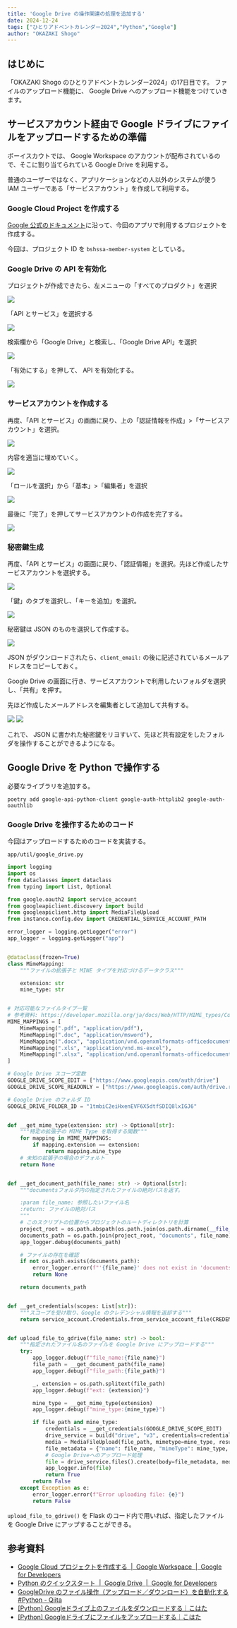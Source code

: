 ```yaml
---
title: 'Google Drive の操作関連の処理を追加する'
date: 2024-12-24
tags: ["ひとりアドベントカレンダー2024","Python","Google"]
author: "OKAZAKI Shogo"
---
```


## はじめに

「OKAZAKI Shogo のひとりアドベントカレンダー2024」の17日目です。 
ファイルのアップロード機能に、 Google Drive へのアップロード機能をつけていきます。

## サービスアカウント経由で Google ドライブにファイルをアップロードするための準備

ボーイスカウトでは、 Google Workspace のアカウントが配布されているので、そこに割り当てられている Google Drive を利用する。

普通のユーザーではなく、アプリケーションなどの人以外のシステムが使う IAM ユーザーである「サービスアカウント」を作成して利用する。

### Google Cloud Project を作成する

[Google 公式のドキュメント](https://developers.google.com/workspace/guides/create-project?hl=ja)に沿って、今回のアプリで利用するプロジェクトを作成する。

今回は、プロジェクト ID を `bshssa-member-system` としている。

### Google Drive の API を有効化

プロジェクトが作成できたら、左メニューの「すべてのプロダクト」を選択

![](./001.png)

「API とサービス」を選択する

![](./002.png)

検索欄から「Google Drive」と検索し、「Google Drive API」を選択

![](./003.png)

「有効にする」を押して、 API を有効化する。

![](./004.png)

### サービスアカウントを作成する

再度、「API とサービス」の画面に戻り、上の「認証情報を作成」>「サービスアカウント」を選択。

![](./005.png)

内容を適当に埋めていく。

![](./006.png)

「ロールを選択」から「基本」>「編集者」を選択

![](./007.png)

最後に「完了」を押してサービスアカウントの作成を完了する。

![](./008.png)

### 秘密鍵生成

再度、「API とサービス」の画面に戻り、「認証情報」を選択。先ほど作成したサービスアカウントを選択する。

![](./009.png)

「鍵」のタブを選択し、「キーを追加」を選択。

![](./010.png)

秘密鍵は JSON のものを選択して作成する。

![](./011.png)

JSON がダウンロードされたら、`client_email:` の後に記述されているメールアドレスをコピーしておく。

Google Drive の画面に行き、サービスアカウントで利用したいフォルダを選択し、「共有」を押す。

先ほど作成したメールアドレスを編集者として追加して共有する。

![](./012.png)
![](./013.png)

これで、 JSON に書かれた秘密鍵をリヨすいて、先ほど共有設定をしたフォルダを操作することができるようになる。

## Google Drive を Python で操作する

必要なライブラリを追加する。

```shell
poetry add google-api-python-client google-auth-httplib2 google-auth-oauthlib
```

### Google Drive を操作するためのコード

今回はアップロードするためのコードを実装する。

`app/util/google_drive.py`

```python
import logging
import os
from dataclasses import dataclass
from typing import List, Optional

from google.oauth2 import service_account
from googleapiclient.discovery import build
from googleapiclient.http import MediaFileUpload
from instance.config.dev import CREDENTIAL_SERVICE_ACCOUNT_PATH

error_logger = logging.getLogger("error")
app_logger = logging.getLogger("app")


@dataclass(frozen=True)
class MimeMapping:
    """ファイルの拡張子と MINE タイプを対応づけるデータクラス"""

    extension: str
    mine_type: str


# 対応可能なファイルタイプ一覧
# 参考資料: https://developer.mozilla.org/ja/docs/Web/HTTP/MIME_types/Common_types
MIME_MAPPINGS = [
    MimeMapping(".pdf", "application/pdf"),
    MimeMapping(".doc", "application/msword"),
    MimeMapping(".docx", "application/vnd.openxmlformats-officedocument.wordprocessingml.document"),
    MimeMapping(".xls", "application/vnd.ms-excel"),
    MimeMapping(".xlsx", "application/vnd.openxmlformats-officedocument.spreadsheetml.sheet"),
]

# Google Drive スコープ定数
GOOGLE_DRIVE_SCOPE_EDIT = ["https://www.googleapis.com/auth/drive"]
GOOGLE_DRIVE_SCOPE_READONLY = ["https://www.googleapis.com/auth/drive.readonly"]

# Google Drive のフォルダ ID
GOOGLE_DRIVE_FOLDER_ID = "1tmbiC2eiHxenEVF6X5dtfSDIQ8lxIGJ6"


def __get_mime_type(extension: str) -> Optional[str]:
    """特定の拡張子の MIME Type を取得する関数"""
    for mapping in MIME_MAPPINGS:
        if mapping.extension == extension:
            return mapping.mine_type
    # 未知の拡張子の場合のデフォルト
    return None


def __get_document_path(file_name: str) -> Optional[str]:
    """documentsフォルダ内の指定されたファイルの絶対パスを返す。

    :param file_name: 参照したいファイル名
    :return: ファイルの絶対パス
    """
    # このスクリプトの位置からプロジェクトのルートディレクトリを計算
    project_root = os.path.abspath(os.path.join(os.path.dirname(__file__), "../../"))
    documents_path = os.path.join(project_root, "documents", file_name)
    app_logger.debug(documents_path)

    # ファイルの存在を確認
    if not os.path.exists(documents_path):
        error_logger.error(f"'{file_name}' does not exist in 'documents'.")
        return None

    return documents_path


def __get_credentials(scopes: List[str]):
    """スコープを受け取り、Google のクレデンシャル情報を返却する"""
    return service_account.Credentials.from_service_account_file(CREDENTIAL_SERVICE_ACCOUNT_PATH, scopes=scopes)


def upload_file_to_gdrive(file_name: str) -> bool:
    """指定されたファイル名のファイルを Google Drive にアップロードする"""
    try:
        app_logger.debug(f"file_name:{file_name}")
        file_path = __get_document_path(file_name)
        app_logger.debug(f"file_path:{file_path}")

        _, extension = os.path.splitext(file_path)
        app_logger.debug(f"ext: {extension}")

        mine_type = __get_mime_type(extension)
        app_logger.debug(f"mine_type:{mine_type}")

        if file_path and mine_type:
            credentials = __get_credentials(GOOGLE_DRIVE_SCOPE_EDIT)
            drive_service = build("drive", "v3", credentials=credentials)
            media = MediaFileUpload(file_path, mimetype=mine_type, resumable=True)
            file_metadata = {"name": file_name, "mimeType": mine_type, "parents": [GOOGLE_DRIVE_FOLDER_ID]}
            # Google Driveへのアップロード処理
            file = drive_service.files().create(body=file_metadata, media_body=media).execute()
            app_logger.info(file)
            return True
        return False
    except Exception as e:
        error_logger.error(f"Error uploading file: {e}")
        return False
```

`upload_file_to_gdrive()` を Flask のコード内で用いれば、指定したファイルを Google Drive にアップすることができる。

## 参考資料

- [Google Cloud プロジェクトを作成する  |  Google Workspace  |  Google for Developers](https://developers.google.com/workspace/guides/create-project?hl=ja)
- [Python のクイックスタート  |  Google Drive  |  Google for Developers](https://developers.google.com/drive/api/quickstart/python?hl=ja)
- [GoogleDrive のファイル操作（アップロード／ダウンロード）を自動化する #Python - Qiita](https://qiita.com/saurus12/items/b4c851211d768a0f1212)
- [\[Python\] Googleドライブ上のファイルをダウンロードする｜こはた](https://note.com/kohaku935/n/nd7e984e8676c)
- [\[Python\] Googleドライブにファイルをアップロードする｜こはた](https://note.com/kohaku935/n/n99779e59561b)
